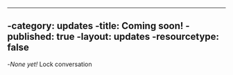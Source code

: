 ----
 -category: updates
 -title: Coming soon!
 -published: true
 -layout: updates
 -resourcetype: false
 ----
 -_None yet!_
 Lock conversation
